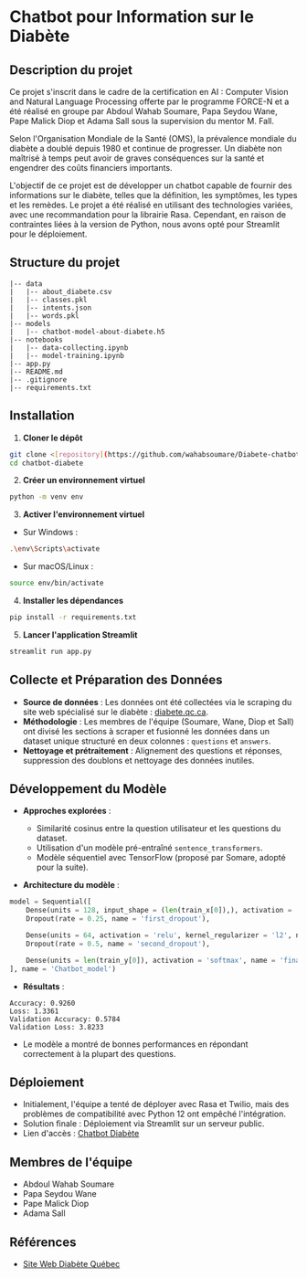 # Chatbot pour Information sur le Diabète

## Description du projet

Ce projet s'inscrit dans le cadre de la certification en AI : Computer Vision and Natural Language Processing offerte par le programme FORCE-N et a été réalisé en groupe par Abdoul Wahab Soumare, Papa Seydou Wane, Pape Malick Diop et Adama Sall sous la supervision du mentor M. Fall.

Selon l'Organisation Mondiale de la Santé (OMS), la prévalence mondiale du diabète a doublé depuis 1980 et continue de progresser. Un diabète non maîtrisé à temps peut avoir de graves conséquences sur la santé et engendrer des coûts financiers importants. 

L'objectif de ce projet est de développer un chatbot capable de fournir des informations sur le diabète, telles que la définition, les symptômes, les types et les remèdes. Le projet a été réalisé en utilisant des technologies variées, avec une recommandation pour la librairie Rasa. Cependant, en raison de contraintes liées à la version de Python, nous avons opté pour Streamlit pour le déploiement.

## Structure du projet

```
|-- data
|   |-- about_diabete.csv
|   |-- classes.pkl
|   |-- intents.json
|   |-- words.pkl
|-- models
|   |-- chatbot-model-about-diabete.h5
|-- notebooks
|   |-- data-collecting.ipynb
|   |-- model-training.ipynb
|-- app.py
|-- README.md
|-- .gitignore
|-- requirements.txt
```

## Installation

1. **Cloner le dépôt**
```bash
git clone <[repository](https://github.com/wahabsoumare/Diabete-chatbot)>
cd chatbot-diabete
```

2. **Créer un environnement virtuel**
```bash
python -m venv env
```

3. **Activer l'environnement virtuel**
- Sur Windows :
```bash
.\env\Scripts\activate
```
- Sur macOS/Linux :
```bash
source env/bin/activate
```

4. **Installer les dépendances**
```bash
pip install -r requirements.txt
```

5. **Lancer l'application Streamlit**
```bash
streamlit run app.py
```

## Collecte et Préparation des Données

- **Source de données** : Les données ont été collectées via le scraping du site web spécialisé sur le diabète : [diabete.qc.ca](https://www.diabete.qc.ca/le-diabete-en-questions/).
- **Méthodologie** : Les membres de l'équipe (Soumare, Wane, Diop et Sall) ont divisé les sections à scraper et fusionné les données dans un dataset unique structuré en deux colonnes : `questions` et `answers`.
- **Nettoyage et prétraitement** : Alignement des questions et réponses, suppression des doublons et nettoyage des données inutiles.

## Développement du Modèle

- **Approches explorées** :
  - Similarité cosinus entre la question utilisateur et les questions du dataset.
  - Utilisation d'un modèle pré-entraîné `sentence_transformers`.
  - Modèle séquentiel avec TensorFlow (proposé par Somare, adopté pour la suite).

- **Architecture du modèle** :
```python
model = Sequential([
    Dense(units = 128, input_shape = (len(train_x[0]),), activation = 'relu', kernel_regularizer = 'l2' name = 'first_layer'),
    Dropout(rate = 0.25, name = 'first_dropout'),

    Dense(units = 64, activation = 'relu', kernel_regularizer = 'l2', name = 'second_layer'),
    Dropout(rate = 0.5, name = 'second_dropout'),

    Dense(units = len(train_y[0]), activation = 'softmax', name = 'final_layer')
], name = 'Chatbot_model')
```

- **Résultats** :
```
Accuracy: 0.9260
Loss: 1.3361
Validation Accuracy: 0.5784
Validation Loss: 3.8233
```
- Le modèle a montré de bonnes performances en répondant correctement à la plupart des questions.

## Déploiement

- Initialement, l'équipe a tenté de déployer avec Rasa et Twilio, mais des problèmes de compatibilité avec Python 12 ont empêché l'intégration.
- Solution finale : Déploiement via Streamlit sur un serveur public.
- Lien d'accès : [Chatbot Diabète](https://wahab-diabete-chatbot.streamlit.app/)

## Membres de l'équipe
- Abdoul Wahab Soumare
- Papa Seydou Wane
- Pape Malick Diop
- Adama Sall

## Références
- [Site Web Diabète Québec](https://www.diabete.qc.ca/le-diabete-en-questions/)

